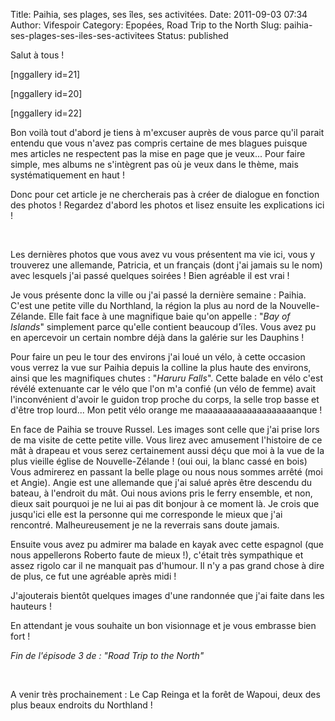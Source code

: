 Title: Paihia, ses plages, ses îles, ses activitées.
Date: 2011-09-03 07:34
Author: Vifespoir
Category: Epopées, Road Trip to the North
Slug: paihia-ses-plages-ses-iles-ses-activitees
Status: published

Salut à tous !

\[nggallery id=21\]

\[nggallery id=20\]

\[nggallery id=22\]

Bon voilà tout d'abord je tiens à m'excuser auprès de vous parce qu'il
parait entendu que vous n'avez pas compris certaine de mes blagues
puisque mes articles ne respectent pas la mise en page que je veux...
Pour faire simple, mes albums ne s'intègrent pas où je veux dans le
thème, mais systématiquement en haut !

Donc pour cet article je ne chercherais pas à créer de dialogue en
fonction des photos ! Regardez d'abord les photos et lisez ensuite les
explications ici !

 

Les dernières photos que vous avez vu vous présentent ma vie ici, vous y
trouverez une allemande, Patricia, et un français (dont j'ai jamais su
le nom) avec lesquels j'ai passé quelques soirées ! Bien agréable il est
vrai !

Je vous présente donc la ville ou j'ai passé la dernière semaine :
Paihia. C'est une petite ville du Northland, la région la plus au nord
de la Nouvelle-Zélande. Elle fait face à une magnifique baie qu'on
appelle : "*Bay of Islands*" simplement parce qu'elle contient beaucoup
d'ïles. Vous avez pu en apercevoir un certain nombre déjà dans la
galérie sur les Dauphins !

Pour faire un peu le tour des environs j'ai loué un vélo, à cette
occasion vous verrez la vue sur Paihia depuis la colline la plus haute
des environs, ainsi que les magnifiques chutes : "*Haruru Falls*". Cette
balade en vélo c'est révélé extenuante car le vélo que l'on m'a confié
(un vélo de femme) avait l'inconvénient d'avoir le guidon trop proche du
corps, la selle trop basse et d'être trop lourd... Mon petit vélo orange
me maaaaaaaaaaaaaaaaaaanque !

En face de Paihia se trouve Russel. Les images sont celle que j'ai prise
lors de ma visite de cette petite ville. Vous lirez avec amusement
l'histoire de ce mât à drapeau et vous serez certainement aussi déçu que
moi à la vue de la plus vieille église de Nouvelle-Zélande ! (oui oui,
la blanc cassé en bois) Vous admirerez en passant la belle plage ou nous
nous sommes arrêté (moi et Angie). Angie est une allemande que j'ai
salué après être descendu du bateau, à l'endroit du mât. Oui nous avions
pris le ferry ensemble, et non, dieux sait pourquoi je ne lui ai pas dit
bonjour à ce moment là. Je crois que jusqu'ici elle est la personne qui
me corresponde le mieux que j'ai rencontré. Malheureusement je ne la
reverrais sans doute jamais.

Ensuite vous avez pu admirer ma balade en kayak avec cette espagnol (que
nous appellerons Roberto faute de mieux !), c'était très sympathique et
assez rigolo car il ne manquait pas d'humour. Il n'y a pas grand chose à
dire de plus, ce fut une agréable après midi !

J'ajouterais bientôt quelques images d'une randonnée que j'ai faite dans
les hauteurs !

En attendant je vous souhaite un bon visionnage et je vous embrasse bien
fort !

*Fin de l'épisode 3 de : "Road Trip to the North"*

 

A venir très prochainement : Le Cap Reinga et la forêt de Wapoui, deux
des plus beaux endroits du Northland !
